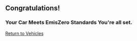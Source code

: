 ## Congratulations!
### Your Car Meets EmisZero Standards You're all set.

[Return to Vehicles](https://projectemiszero.github.io/Home-Page/)
